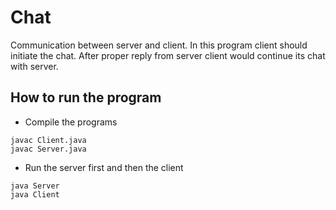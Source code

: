 # Chat 

Communication between server and client. In this program client should initiate the chat. After proper reply from server client would continue its chat with server.

## How to run the program

- Compile the programs
 ```
 javac Client.java
 javac Server.java
 ```
 - Run the server first and then the client
```
java Server
java Client
```
